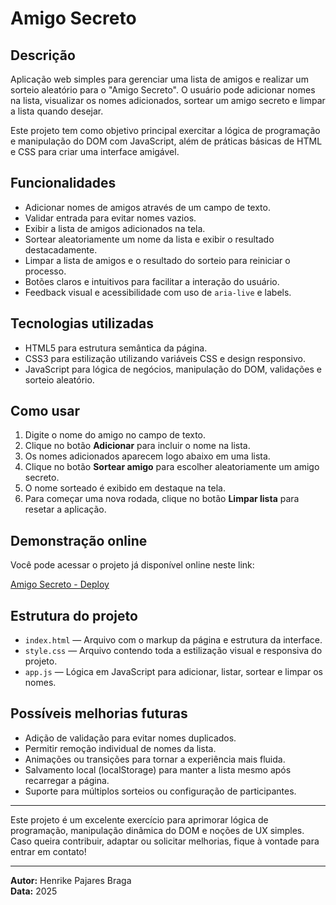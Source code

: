 # Amigo Secreto

## Descrição

Aplicação web simples para gerenciar uma lista de amigos e realizar um sorteio aleatório para o "Amigo Secreto". O usuário pode adicionar nomes na lista, visualizar os nomes adicionados, sortear um amigo secreto e limpar a lista quando desejar.

Este projeto tem como objetivo principal exercitar a lógica de programação e manipulação do DOM com JavaScript, além de práticas básicas de HTML e CSS para criar uma interface amigável.

## Funcionalidades

- Adicionar nomes de amigos através de um campo de texto.
- Validar entrada para evitar nomes vazios.
- Exibir a lista de amigos adicionados na tela.
- Sortear aleatoriamente um nome da lista e exibir o resultado destacadamente.
- Limpar a lista de amigos e o resultado do sorteio para reiniciar o processo.
- Botões claros e intuitivos para facilitar a interação do usuário.
- Feedback visual e acessibilidade com uso de `aria-live` e labels.

## Tecnologias utilizadas

- HTML5 para estrutura semântica da página.
- CSS3 para estilização utilizando variáveis CSS e design responsivo.
- JavaScript para lógica de negócios, manipulação do DOM, validações e sorteio aleatório.

## Como usar

1. Digite o nome do amigo no campo de texto.
2. Clique no botão **Adicionar** para incluir o nome na lista.
3. Os nomes adicionados aparecem logo abaixo em uma lista.
4. Clique no botão **Sortear amigo** para escolher aleatoriamente um amigo secreto.
5. O nome sorteado é exibido em destaque na tela.
6. Para começar uma nova rodada, clique no botão **Limpar lista** para resetar a aplicação.

## Demonstração online

Você pode acessar o projeto já disponível online neste link:

[Amigo Secreto - Deploy](https://henrike-pb.github.io/Oracle-Next-Education/challenge_amigo_secreto/)

## Estrutura do projeto

- `index.html` — Arquivo com o markup da página e estrutura da interface.
- `style.css` — Arquivo contendo toda a estilização visual e responsiva do projeto.
- `app.js` — Lógica em JavaScript para adicionar, listar, sortear e limpar os nomes.

## Possíveis melhorias futuras

- Adição de validação para evitar nomes duplicados.
- Permitir remoção individual de nomes da lista.
- Animações ou transições para tornar a experiência mais fluida.
- Salvamento local (localStorage) para manter a lista mesmo após recarregar a página.
- Suporte para múltiplos sorteios ou configuração de participantes.

---

Este projeto é um excelente exercício para aprimorar lógica de programação, manipulação dinâmica do DOM e noções de UX simples. Caso queira contribuir, adaptar ou solicitar melhorias, fique à vontade para entrar em contato!

---

**Autor:** Henrike Pajares Braga  
**Data:** 2025


